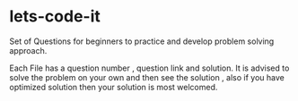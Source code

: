 # lets-code-it
Set of Questions for beginners to practice and develop problem solving approach.

Each File has a question number , question link and solution. It is advised to solve the problem on your own and then see the solution , also if you have optimized solution then your solution is most welcomed.
